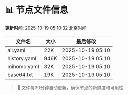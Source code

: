 # 📊 节点文件信息

**更新时间**: 2025-10-19 05:10:32 北京时间

| 文件名 | 大小 | 最后修改 |
|--------|------|----------|
| all.yaml | 22K | 2025-10-19 05:10 |
| history.yaml | 946K | 2025-10-19 05:10 |
| mihomo.yaml | 32K | 2025-10-19 05:10 |
| base64.txt | 19K | 2025-10-19 05:10 |

> 🔄 文件每30分钟自动更新，确保节点的新鲜度和可用性
